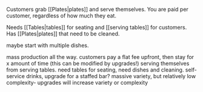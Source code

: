 Customers grab [[Plates|plates]] and serve themselves. You are paid per customer, regardless of how much they eat. 

Needs [[Tables|tables]] for seating and [[serving tables]] for customers. Has [[Plates|plates]] that need to be cleaned. 



maybe start with multiple dishes. 


mass production all the way. customers pay a flat fee upfront, then stay for x amount of time (this can be modified by upgrades!) serving themselves from serving tables. need tables for seating, need dishes and cleaning. self-service drinks, upgrade for a staffed bar? massive variety, but relatively low complexity- upgrades will increase variety or complexity